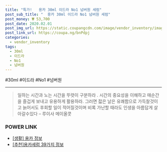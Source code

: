 ```yaml
--- 
title: "특가!   용카 30ml 이드라 No1 넘버원 세럼" 
post_sub_title: "  용카 30ml 이드라 No1 넘버원 세럼" 
post_money: ₩ 53,700 
post_date: 2020.02.01 
post_img_url: https://static.coupangcdn.com/image/vendor_inventory/images/2017/12/11/18/6/7cbaffae-fe69-4dfb-842f-7f9b4bdc0703.jpg 
post_link_url: https://coupa.ng/bnPdpj 
categories: 
  - vendor_inventory 
tags: 
  - 30ml 
  - 이드라 
  - No1 
  - 넘버원 
--- 
```

  #30ml #이드라 #No1 #넘버원 
<hr> 

> 일하는 시간과 노는 시간을 뚜렷이 구분하라 . 시간의 중요성을 이해하고 매순간을 즐겁게 보내고 유용하게 활용하라. 그러면 젋은 날은 유쾌함으로 가득찰것이고 늙어서도 후회할 일이 적어질것이며 비록 가난할 때라도 인생을 아름답게 살아갈수있다  – 루이사 메이올콧 


### POWER LINK

* <a href="https://blog.naver.com/fash111/221767778205" target="_blank"> [생활] 용카 정보 </a>
* <a href="https://blog.naver.com/fasyy4321/221792387235" target="_blank">[추천]용카세럼 39가지 정보</a>
